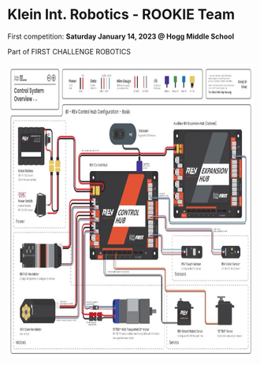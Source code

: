 # Klein Int. Robotics - ROOKIE Team
<p>First competition: <b>Saturday January 14, 2023 @ Hogg Middle School</b></p>
<p>Part of FIRST CHALLENGE ROBOTICS</p> 
<img src="hub.jpg" alt="Basic Hub" width="500" height="600">
